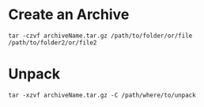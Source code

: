 # Create an Archive

`tar -czvf archiveName.tar.gz /path/to/folder/or/file /path/to/folder2/or/file2`

# Unpack

`tar -xzvf archiveName.tar.gz -C /path/where/to/unpack`